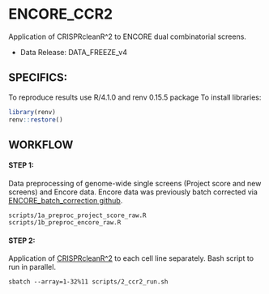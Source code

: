 # ENCORE_CCR2
Application of CRISPRcleanR^2 to ENCORE dual combinatorial screens.
- Data Release: DATA_FREEZE_v4

## SPECIFICS:
To reproduce results use R/4.1.0 and renv 0.15.5 package
To install libraries:
```R
library(renv)
renv::restore()
```

## WORKFLOW

#### STEP 1:
Data preprocessing of genome-wide single screens (Project score and new screens) and Encore data.
Encore data was previously batch corrected via [ENCORE_batch_correction github](https://github.com/luciat-92/ENCORE_batch_correction.git). 
```
scripts/1a_preproc_project_score_raw.R 
scripts/1b_preproc_encore_raw.R
```

#### STEP 2:
Application of [CRISPRcleanR^2](https://github.com/luciat-92/CRISPRcleanRatSquared.git) to each cell line separately. Bash script to run in parallel.
```
sbatch --array=1-32%11 scripts/2_ccr2_run.sh
```
